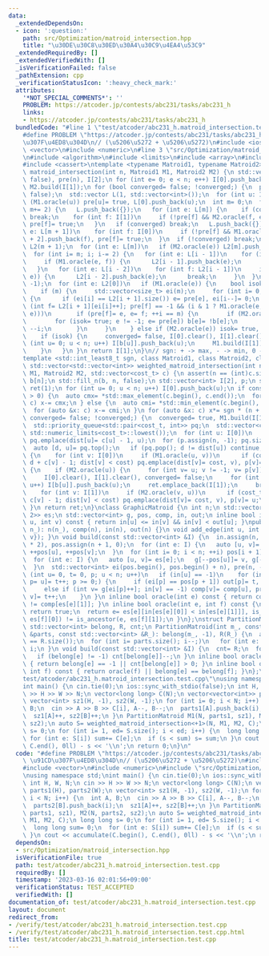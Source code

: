 ```yaml
---
data:
  _extendedDependsOn:
  - icon: ':question:'
    path: src/Optimization/matroid_intersection.hpp
    title: "\u30DE\u30C8\u30ED\u30A4\u30C9\u4EA4\u53C9"
  _extendedRequiredBy: []
  _extendedVerifiedWith: []
  _isVerificationFailed: false
  _pathExtension: cpp
  _verificationStatusIcon: ':heavy_check_mark:'
  attributes:
    '*NOT_SPECIAL_COMMENTS*': ''
    PROBLEM: https://atcoder.jp/contests/abc231/tasks/abc231_h
    links:
    - https://atcoder.jp/contests/abc231/tasks/abc231_h
  bundledCode: "#line 1 \"test/atcoder/abc231_h.matroid_intersection.test.cpp\"\n\
    #define PROBLEM \"https://atcoder.jp/contests/abc231/tasks/abc231_h\"\n// \u91CD\
    \u307F\u4ED8\u304D\n// (\u5206\u5272 + \u5206\u5272)\n#include <iostream>\n#include\
    \ <vector>\n#include <numeric>\n#line 3 \"src/Optimization/matroid_intersection.hpp\"\
    \n#include <algorithm>\n#include <limits>\n#include <array>\n#include <queue>\n\
    #include <cassert>\ntemplate <typename Matroid1, typename Matroid2> std::vector<int>\
    \ matroid_intersection(int n, Matroid1 M1, Matroid2 M2) {\n std::vector<int> b(n,\
    \ false), pre(n), I[2];\n for (int e= 0; e < n; e++) I[0].push_back(e);\n M1.build(I[1]),\
    \ M2.build(I[1]);\n for (bool converged= false; !converged;) {\n  pre.assign(n,\
    \ false);\n  std::vector L(1, std::vector<int>());\n  for (int u: I[0])\n   if\
    \ (M1.oracle(u)) pre[u]= true, L[0].push_back(u);\n  int m= 0;\n  for (; L.back().size();\
    \ m+= 2) {\n   L.push_back({});\n   for (int e: L[m]) {\n    if (converged= M2.oracle(e))\
    \ break;\n    for (int f: I[1])\n     if (!pre[f] && M2.oracle(f, e)) L[m + 1].push_back(f),\
    \ pre[f]= true;\n   }\n   if (converged) break;\n   L.push_back({});\n   for (int\
    \ e: L[m + 1])\n    for (int f: I[0])\n     if (!pre[f] && M1.oracle(e, f)) L[m\
    \ + 2].push_back(f), pre[f]= true;\n  }\n  if (!converged) break;\n  std::vector<std::vector<int>>\
    \ L2(m + 1);\n  for (int e: L[m])\n   if (M2.oracle(e)) L2[m].push_back(e);\n\
    \  for (int i= m; i; i-= 2) {\n   for (int e: L[i - 1])\n    for (int f: L2[i])\n\
    \     if (M1.oracle(e, f)) {\n      L2[i - 1].push_back(e);\n      break;\n  \
    \   }\n   for (int e: L[i - 2])\n    for (int f: L2[i - 1])\n     if (M2.oracle(f,\
    \ e)) {\n      L2[i - 2].push_back(e);\n      break;\n     }\n  }\n  pre.assign(n,\
    \ -1);\n  for (int e: L2[0])\n   if (M1.oracle(e)) {\n    bool isok= false;\n\
    \    if (m) {\n     std::vector<size_t> ei(m);\n     for (int i= 0; e != -1;)\
    \ {\n      if (ei[i] == L2[i + 1].size()) e= pre[e], ei[i--]= 0;\n      else if\
    \ (int f= L2[i + 1][ei[i]++]; pre[f] == -1 && (i & 1 ? M1.oracle(e, f) : M2.oracle(f,\
    \ e)))\n       if (pre[f]= e, e= f; ++i == m) {\n        if (M2.oracle(e))\n \
    \        for (isok= true; e != -1; e= pre[e]) b[e]= !b[e];\n        else e= pre[e],\
    \ --i;\n       }\n     }\n    } else if (M2.oracle(e)) isok= true, b[e]= 1;\n\
    \    if (isok) {\n     converged= false, I[0].clear(), I[1].clear();\n     for\
    \ (int u= 0; u < n; u++) I[b[u]].push_back(u);\n     M1.build(I[1]), M2.build(I[1]);\n\
    \    }\n   }\n }\n return I[1];\n}\n// sgn: + -> max, - -> min, 0 -> unweighted\n\
    template <std::int_least8_t sgn, class Matroid1, class Matroid2, class cost_t>\
    \ std::vector<std::vector<int>> weighted_matroid_intersection(int n, Matroid1\
    \ M1, Matroid2 M2, std::vector<cost_t> c) {\n assert(n == (int)c.size());\n bool\
    \ b[n];\n std::fill_n(b, n, false);\n std::vector<int> I[2], p;\n std::vector<std::vector<int>>\
    \ ret(1);\n for (int u= 0; u < n; u++) I[0].push_back(u);\n if constexpr (sgn\
    \ > 0) {\n  auto cmx= *std::max_element(c.begin(), c.end());\n  for (auto &x:\
    \ c) x-= cmx;\n } else {\n  auto cmi= *std::min_element(c.begin(), c.end());\n\
    \  for (auto &x: c) x-= cmi;\n }\n for (auto &x: c) x*= sgn * (n + 1);\n for (bool\
    \ converged= false; !converged;) {\n  converged= true, M1.build(I[1]), M2.build(I[1]);\n\
    \  std::priority_queue<std::pair<cost_t, int>> pq;\n  std::vector<cost_t> dist(n,\
    \ std::numeric_limits<cost_t>::lowest());\n  for (int u: I[0])\n   if (M1.oracle(u))\
    \ pq.emplace(dist[u]= c[u] - 1, u);\n  for (p.assign(n, -1); pq.size();) {\n \
    \  auto [d, u]= pq.top();\n   if (pq.pop(); d != dist[u]) continue;\n   if (b[u])\
    \ {\n    for (int v: I[0])\n     if (M1.oracle(u, v))\n      if (cost_t cost=\
    \ d + c[v] - 1; dist[v] < cost) pq.emplace(dist[v]= cost, v), p[v]= u;\n   } else\
    \ {\n    if (M2.oracle(u)) {\n     for (int v= u; v != -1; v= p[v]) b[v]= !b[v];\n\
    \     I[0].clear(), I[1].clear(), converged= false;\n     for (int u= 0; u < n;\
    \ u++) I[b[u]].push_back(u);\n     ret.emplace_back(I[1]);\n     break;\n    }\n\
    \    for (int v: I[1])\n     if (M2.oracle(v, u))\n      if (cost_t cost= d -\
    \ c[v] - 1; dist[v] < cost) pq.emplace(dist[v]= cost, v), p[v]= u;\n   }\n  }\n\
    \ }\n return ret;\n}\nclass GraphicMatroid {\n int n;\n std::vector<std::array<int,\
    \ 2>> es;\n std::vector<int> g, pos, comp, in, out;\n inline bool is_ancestor(int\
    \ u, int v) const { return in[u] <= in[v] && in[v] < out[u]; }\npublic:\n GraphicMatroid(int\
    \ n_): n(n_), comp(n), in(n), out(n) {}\n void add_edge(int u, int v) { es.push_back({u,\
    \ v}); }\n void build(const std::vector<int> &I) {\n  in.assign(n, -1), g.resize(I.size()\
    \ * 2), pos.assign(n + 1, 0);\n  for (int e: I) {\n   auto [u, v]= es[e];\n  \
    \ ++pos[u], ++pos[v];\n  }\n  for (int i= 0; i < n; ++i) pos[i + 1]+= pos[i];\n\
    \  for (int e: I) {\n   auto [u, v]= es[e];\n   g[--pos[u]]= v, g[--pos[v]]= u;\n\
    \  }\n  std::vector<int> ei(pos.begin(), pos.begin() + n), pre(n, -1);\n  for\
    \ (int u= 0, t= 0, p; u < n; u++)\n   if (in[u] == -1)\n    for (in [comp[u]=\
    \ p= u]= t++; p >= 0;) {\n     if (ei[p] == pos[p + 1]) out[p]= t, p= pre[p];\n\
    \     else if (int v= g[ei[p]++]; in[v] == -1) comp[v]= comp[u], pre[v]= p, in[p=\
    \ v]= t++;\n    }\n }\n inline bool oracle(int e) const { return comp[es[e][0]]\
    \ != comp[es[e][1]]; }\n inline bool oracle(int e, int f) const {\n  if (oracle(f))\
    \ return true;\n  return e= es[e][in[es[e][0]] < in[es[e][1]]], is_ancestor(e,\
    \ es[f][0]) != is_ancestor(e, es[f][1]);\n }\n};\nstruct PartitionMatroid {\n\
    \ std::vector<int> belong, R, cnt;\n PartitionMatroid(int m_, const std::vector<std::vector<int>>\
    \ &parts, const std::vector<int> &R_): belong(m_, -1), R(R_) {\n  assert(parts.size()\
    \ == R.size());\n  for (int i= parts.size(); i--;)\n   for (int e: parts[i]) belong[e]=\
    \ i;\n }\n void build(const std::vector<int> &I) {\n  cnt= R;\n  for (int e: I)\n\
    \   if (belong[e] != -1) cnt[belong[e]]--;\n }\n inline bool oracle(int e) const\
    \ { return belong[e] == -1 || cnt[belong[e]] > 0; }\n inline bool oracle(int e,\
    \ int f) const { return oracle(f) || belong[e] == belong[f]; }\n};\n#line 8 \"\
    test/atcoder/abc231_h.matroid_intersection.test.cpp\"\nusing namespace std;\n\
    int main() {\n cin.tie(0);\n ios::sync_with_stdio(false);\n int H, W, N;\n cin\
    \ >> H >> W >> N;\n vector<long long> C(N);\n vector<vector<int>> parts1(H), parts2(W);\n\
    \ vector<int> sz1(H, -1), sz2(W, -1);\n for (int i= 0; i < N; i++) {\n  int A,\
    \ B;\n  cin >> A >> B >> C[i], A--, B--;\n  parts1[A].push_back(i);\n  parts2[B].push_back(i);\n\
    \  sz1[A]++, sz2[B]++;\n }\n PartitionMatroid M1(N, parts1, sz1), M2(N, parts2,\
    \ sz2);\n auto S= weighted_matroid_intersection<+1>(N, M1, M2, C);\n long long\
    \ s= 0;\n for (int i= 1, ed= S.size(); i < ed; i++) {\n  long long sum= 0;\n \
    \ for (int e: S[i]) sum+= C[e];\n  if (s < sum) s= sum;\n }\n cout << accumulate(C.begin(),\
    \ C.end(), 0ll) - s << '\\n';\n return 0;\n}\n"
  code: "#define PROBLEM \"https://atcoder.jp/contests/abc231/tasks/abc231_h\"\n//\
    \ \u91CD\u307F\u4ED8\u304D\n// (\u5206\u5272 + \u5206\u5272)\n#include <iostream>\n\
    #include <vector>\n#include <numeric>\n#include \"src/Optimization/matroid_intersection.hpp\"\
    \nusing namespace std;\nint main() {\n cin.tie(0);\n ios::sync_with_stdio(false);\n\
    \ int H, W, N;\n cin >> H >> W >> N;\n vector<long long> C(N);\n vector<vector<int>>\
    \ parts1(H), parts2(W);\n vector<int> sz1(H, -1), sz2(W, -1);\n for (int i= 0;\
    \ i < N; i++) {\n  int A, B;\n  cin >> A >> B >> C[i], A--, B--;\n  parts1[A].push_back(i);\n\
    \  parts2[B].push_back(i);\n  sz1[A]++, sz2[B]++;\n }\n PartitionMatroid M1(N,\
    \ parts1, sz1), M2(N, parts2, sz2);\n auto S= weighted_matroid_intersection<+1>(N,\
    \ M1, M2, C);\n long long s= 0;\n for (int i= 1, ed= S.size(); i < ed; i++) {\n\
    \  long long sum= 0;\n  for (int e: S[i]) sum+= C[e];\n  if (s < sum) s= sum;\n\
    \ }\n cout << accumulate(C.begin(), C.end(), 0ll) - s << '\\n';\n return 0;\n}"
  dependsOn:
  - src/Optimization/matroid_intersection.hpp
  isVerificationFile: true
  path: test/atcoder/abc231_h.matroid_intersection.test.cpp
  requiredBy: []
  timestamp: '2023-03-16 02:01:56+09:00'
  verificationStatus: TEST_ACCEPTED
  verifiedWith: []
documentation_of: test/atcoder/abc231_h.matroid_intersection.test.cpp
layout: document
redirect_from:
- /verify/test/atcoder/abc231_h.matroid_intersection.test.cpp
- /verify/test/atcoder/abc231_h.matroid_intersection.test.cpp.html
title: test/atcoder/abc231_h.matroid_intersection.test.cpp
---
```

